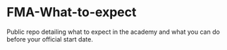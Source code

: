 # FMA-What-to-expect
Public repo detailing what to expect in the academy and what you can do before your official start date.
